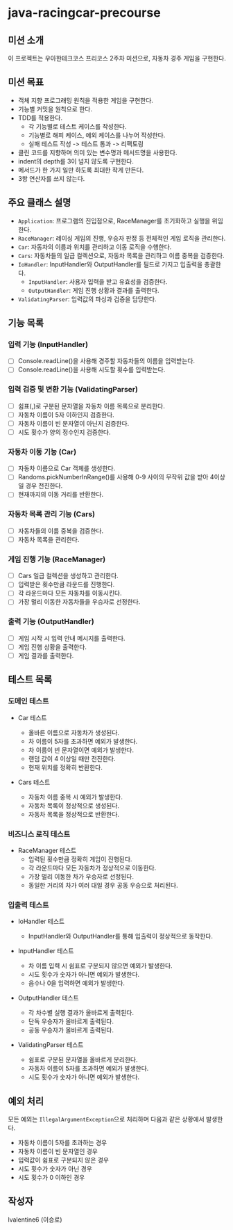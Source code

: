 # java-racingcar-precourse

## 미션 소개

이 프로젝트는 우아한테크코스 프리코스 2주차 미션으로, 자동차 경주 게임을 구현한다.

## 미션 목표

- 객체 지향 프로그래밍 원칙을 적용한 게임을 구현한다.
- 기능별 커밋을 원칙으로 한다.
- TDD를 적용한다.
    - 각 기능별로 테스트 케이스를 작성한다.
    - 기능별로 해피 케이스, 예외 케이스를 나누어 작성한다.
    - 실패 테스트 작성 -> 테스트 통과 -> 리팩토링
- 클린 코드를 지향하며 의미 있는 변수명과 메서드명을 사용한다.
- indent의 depth를 3이 넘지 않도록 구현한다.
- 메서드가 한 가지 일만 하도록 최대한 작게 만든다.
- 3항 연산자를 쓰지 않는다.

## 주요 클래스 설명

- `Application`: 프로그램의 진입점으로, RaceManager를 초기화하고 실행을 위임한다.
- `RaceManager`: 레이싱 게임의 진행, 우승자 판정 등 전체적인 게임 로직을 관리한다.
- `Car`: 자동차의 이름과 위치를 관리하고 이동 로직을 수행한다.
- `Cars`: 자동차들의 일급 컬렉션으로, 자동차 목록을 관리하고 이름 중복을 검증한다.
- `IoHandler`: InputHandler와 OutputHandler를 필드로 가지고 입출력을 총괄한다.
    - `InputHandler`: 사용자 입력을 받고 유효성을 검증한다.
    - `OutputHandler`: 게임 진행 상황과 결과를 출력한다.
- `ValidatingParser`: 입력값의 파싱과 검증을 담당한다.

## 기능 목록

### 입력 기능 (InputHandler)

- [ ] Console.readLine()을 사용해 경주할 자동차들의 이름을 입력받는다.
- [ ] Console.readLine()을 사용해 시도할 횟수를 입력받는다.

### 입력 검증 및 변환 기능 (ValidatingParser)

- [ ] 쉼표(,)로 구분된 문자열을 자동차 이름 목록으로 분리한다.
- [ ] 자동차 이름이 5자 이하인지 검증한다.
- [ ] 자동차 이름이 빈 문자열이 아닌지 검증한다.
- [ ] 시도 횟수가 양의 정수인지 검증한다.

### 자동차 이동 기능 (Car)

- [ ] 자동차 이름으로 Car 객체를 생성한다.
- [ ] Randoms.pickNumberInRange()를 사용해 0-9 사이의 무작위 값을 받아 4이상일 경우 전진한다.
- [ ] 현재까지의 이동 거리를 반환한다.

### 자동차 목록 관리 기능 (Cars)

- [ ] 자동차들의 이름 중복을 검증한다.
- [ ] 자동차 목록을 관리한다.

### 게임 진행 기능 (RaceManager)

- [ ] Cars 일급 컬렉션을 생성하고 관리한다.
- [ ] 입력받은 횟수만큼 라운드를 진행한다.
- [ ] 각 라운드마다 모든 자동차를 이동시킨다.
- [ ] 가장 멀리 이동한 자동차들을 우승자로 선정한다.

### 출력 기능 (OutputHandler)

- [ ] 게임 시작 시 입력 안내 메시지를 출력한다.
- [ ] 게임 진행 상황을 출력한다.
- [ ] 게임 결과를 출력한다.

## 테스트 목록

### 도메인 테스트

- Car 테스트
    - 올바른 이름으로 자동차가 생성된다.
    - 차 이름이 5자를 초과하면 예외가 발생한다.
    - 차 이름이 빈 문자열이면 예외가 발생한다.
    - 랜덤 값이 4 이상일 때만 전진한다.
    - 현재 위치를 정확히 반환한다.

- Cars 테스트
    - 자동차 이름 중복 시 예외가 발생한다.
    - 자동차 목록이 정상적으로 생성된다.
    - 자동차 목록을 정상적으로 반환한다.

### 비즈니스 로직 테스트

- RaceManager 테스트
    - 입력된 횟수만큼 정확히 게임이 진행된다.
    - 각 라운드마다 모든 자동차가 정상적으로 이동한다.
    - 가장 멀리 이동한 차가 우승자로 선정된다.
    - 동일한 거리의 차가 여러 대일 경우 공동 우승으로 처리된다.

### 입출력 테스트

- IoHandler 테스트
    - InputHandler와 OutputHandler를 통해 입출력이 정상적으로 동작한다.

- InputHandler 테스트
    - 차 이름 입력 시 쉼표로 구분되지 않으면 예외가 발생한다.
    - 시도 횟수가 숫자가 아니면 예외가 발생한다.
    - 음수나 0을 입력하면 예외가 발생한다.

- OutputHandler 테스트
    - 각 차수별 실행 결과가 올바르게 출력된다.
    - 단독 우승자가 올바르게 출력된다.
    - 공동 우승자가 올바르게 출력된다.

- ValidatingParser 테스트
    - 쉼표로 구분된 문자열을 올바르게 분리한다.
    - 자동차 이름이 5자를 초과하면 예외가 발생한다.
    - 시도 횟수가 숫자가 아니면 예외가 발생한다.

## 예외 처리

모든 예외는 `IllegalArgumentException`으로 처리하며 다음과 같은 상황에서 발생한다.

- 자동차 이름이 5자를 초과하는 경우
- 자동차 이름이 빈 문자열인 경우
- 입력값이 쉼표로 구분되지 않은 경우
- 시도 횟수가 숫자가 아닌 경우
- 시도 횟수가 0 이하인 경우

## 작성자

lvalentine6 (이승로)